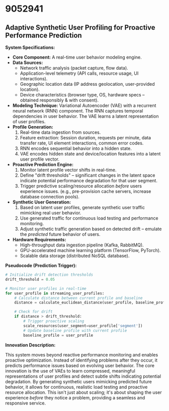 # 9052941

## Adaptive Synthetic User Profiling for Proactive Performance Prediction

**System Specifications:**

*   **Core Component:** A real-time user behavior modeling engine.
*   **Data Sources:**
    *   Network traffic analysis (packet capture, flow data).
    *   Application-level telemetry (API calls, resource usage, UI interactions).
    *   Geographic location data (IP address geolocation, user-provided location).
    *   Device characteristics (browser type, OS, hardware specs – obtained responsibly & with consent).
*   **Modeling Technique:**  Variational Autoencoder (VAE) with a recurrent neural network (RNN) component. The RNN captures temporal dependencies in user behavior. The VAE learns a latent representation of user profiles.
*   **Profile Generation:**
    1.  Real-time data ingestion from sources.
    2.  Feature extraction: Session duration, requests per minute, data transfer rate, UI element interactions, common error codes.
    3.  RNN encodes sequential behavior into a hidden state.
    4.  VAE encodes hidden state and device/location features into a latent user profile vector.
*   **Proactive Prediction Engine:**
    1.  Monitor latent profile vector shifts in real-time.
    2.  Define "drift thresholds" – significant changes in the latent space indicate potential performance degradation for that user segment.
    3.  Trigger predictive scaling/resource allocation *before* users experience issues. (e.g., pre-provision cache servers, increase database connection pools).
*   **Synthetic User Generation:**
    1.  Based on latent user profiles, generate synthetic user traffic mimicking real user behavior.
    2.  Use generated traffic for continuous load testing and performance monitoring.
    3.  Adjust synthetic traffic generation based on detected drift – emulate the *predicted* future behavior of users.
*   **Hardware Requirements:**
    *   High-throughput data ingestion pipeline (Kafka, RabbitMQ).
    *   GPU-accelerated machine learning platform (TensorFlow, PyTorch).
    *   Scalable data storage (distributed NoSQL database).

**Pseudocode (Prediction Trigger):**

```python
# Initialize drift detection thresholds
drift_threshold = 0.05

# Monitor user profiles in real-time
for user_profile in streaming_user_profiles:
    # Calculate distance between current profile and baseline
    distance = calculate_euclidean_distance(user_profile, baseline_profile)

    # Check for drift
    if distance > drift_threshold:
        # Trigger proactive scaling
        scale_resources(user_segment=user_profile['segment'])
        # Update baseline profile with current profile
        baseline_profile = user_profile
```

**Innovation Description:**

This system moves beyond reactive performance monitoring and enables proactive optimization. Instead of identifying problems after they occur, it predicts performance issues based on evolving user behavior. The core innovation is the use of VAEs to learn compressed, meaningful representations of user profiles and detect subtle shifts indicating potential degradation. By generating synthetic users mimicking predicted future behavior, it allows for continuous, realistic load testing and proactive resource allocation. This isn't just about scaling; it's about shaping the user experience *before* they notice a problem, providing a seamless and responsive service.